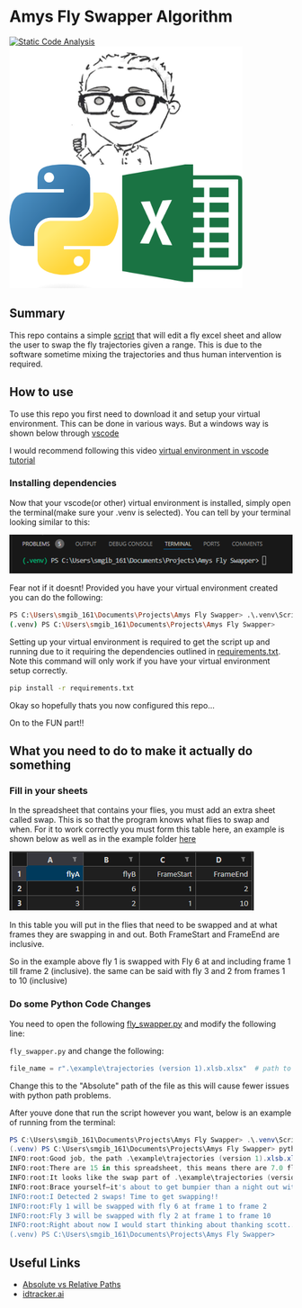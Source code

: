# Amys Fly Swapper Algorithm

[![Static Code Analysis](https://github.com/ScottGibb/Amys-Fly-Swapper/actions/workflows/Static-Analysis.yml/badge.svg)](https://github.com/ScottGibb/Amys-Fly-Swapper/actions/workflows/Static-Analysis.yml)
![Langauges and Tools](./docs/Languages%20and%20Tools.png)

## Summary

This repo contains a simple [script](./fly_swapper.py) that will edit a fly excel sheet and allow the user to swap the fly trajectories given a range. This is due to the software sometime mixing the trajectories and thus human intervention is required.

## How to use

 To use this repo you first need to download it and setup your virtual environment. This can be done in various ways. But a windows way is shown below through [vscode](https://code.visualstudio.com/download)

 I would recommend following this video [virtual environment in vscode tutorial](https://www.youtube.com/watch?v=O0bYaxUINnE)

### Installing dependencies

Now that your vscode(or other) virtual environment is installed, simply open the terminal(make sure your .venv is selected). You can tell by your terminal looking
similar to this:

![Virtual Environment](./docs/virtual%20environment%20example.png)

Fear not if it doesnt! Provided you have your virtual environment created you can do the following:

```bash
PS C:\Users\smgib_161\Documents\Projects\Amys Fly Swapper> .\.venv\Scripts\activate # This line here will activate your venv
(.venv) PS C:\Users\smgib_161\Documents\Projects\Amys Fly Swapper>
```

Setting up your virtual environment is required to get the script up and running due to it requiring the dependencies outlined
in [requirements.txt](./requirements.txt). Note this command will only work if you have your virtual environment setup correctly.

```bash
pip install -r requirements.txt
```

Okay so hopefully thats you now configured this repo...

On to the FUN part!!

## What you need to do to make it actually do something

### Fill in your sheets

In the spreadsheet that contains your flies, you must add an extra sheet called swap. This is so that the program knows what flies to swap and when.
For it to work correctly you must form this table here, an example is shown below as well as in the example folder [here](./example/trajectories%20(version%201).xlsb.xlsx)

![Swap Sheet Example](./docs/swap_sheet_example.png)

In this table you will put in the flies that need to be swapped and at what frames they are swapping in and out. Both FrameStart and FrameEnd are inclusive.

So in the example above fly 1 is swapped with Fly 6 at and including frame 1 till frame 2 (inclusive). the same can be said with fly 3 and 2 from frames 1 to 10 (inclusive)

### Do some Python Code Changes

You need to open the following [fly_swapper.py](./fly_swapper.py) and modify the following line:

```fly_swapper.py``` and change the following:

```python
file_name = r".\example\trajectories (version 1).xlsb.xlsx"  # path to file + file name
```

Change this to the "Absolute" path of the file as this will cause fewer issues with python path problems.

After youve done that run the script however you want, below is an example of running from the terminal:

```powershell
PS C:\Users\smgib_161\Documents\Projects\Amys Fly Swapper> .\.venv\Scripts\activate
(.venv) PS C:\Users\smgib_161\Documents\Projects\Amys Fly Swapper> python .\fly_swapper.py
INFO:root:Good job, the path .\example\trajectories (version 1).xlsb.xlsx exists!!
INFO:root:There are 15 in this spreadsheet, this means there are 7.0 flys in this sheet
INFO:root:It looks like the swap part of .\example\trajectories (version 1).xlsb.xlsx is correctly formatted!
INFO:root:Brace yourself—it's about to get bumpier than a night out with too much tequila
INFO:root:I Detected 2 swaps! Time to get swapping!!
INFO:root:Fly 1 will be swapped with fly 6 at frame 1 to frame 2
INFO:root:Fly 3 will be swapped with fly 2 at frame 1 to frame 10
INFO:root:Right about now I would start thinking about thanking scott....
(.venv) PS C:\Users\smgib_161\Documents\Projects\Amys Fly Swapper>
```

## Useful Links

- [Absolute vs Relative Paths](https://www.computerhope.com/issues/ch001708.htm)
- [idtracker.ai](https://idtracker.ai/latest/)

